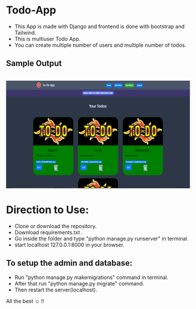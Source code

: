 # Todo-App
  - This App is made with Django and frontend is done with bootstrap and Tailwind. 
  - This is multiuser Todo App. 
  - You can create multiple number of users and multiple number of todos.
  
## Sample Output
 &emsp;&emsp;&emsp;![alt text](https://raw.githubusercontent.com/ritik1501/Todo-App/master/templates/todo.PNG)

# Direction to Use: 
 - Clone or download the repository.
 - Download requirements.txt .
 - Go inside the folder and type "python manage.py runserver" in terminal.
 - start localhost 127.0.0.1:8000 in your browser.
 
## To setup the admin and database:
  - Run "python manage.py makemigrations" command in terminal.
  - After that run "python manage.py migrate" command.
  - Then restart the server(localhost).
  
All the best :relaxed: !!
